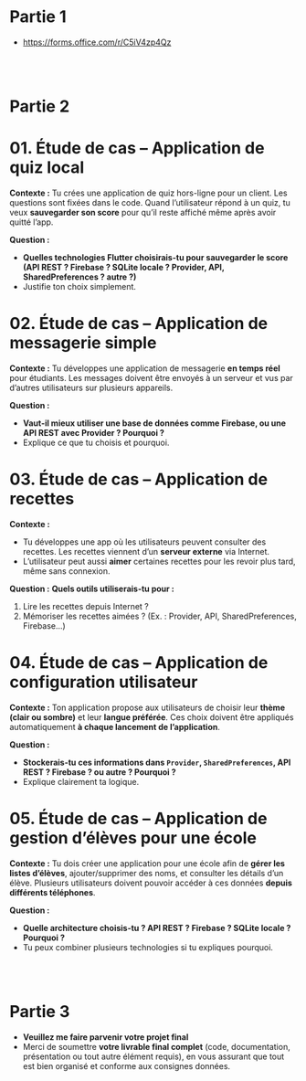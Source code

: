 # Partie 1

- https://forms.office.com/r/C5iV4zp4Qz


<br/>
<br/>

# Partie 2


# 01. Étude de cas – Application de quiz local

**Contexte :**
Tu crées une application de quiz hors-ligne pour un client. Les questions sont fixées dans le code.
Quand l’utilisateur répond à un quiz, tu veux **sauvegarder son score** pour qu’il reste affiché même après avoir quitté l’app.

**Question :**
- **Quelles technologies Flutter choisirais-tu pour sauvegarder le score (API REST ? Firebase ? SQLite locale ?  Provider, API, SharedPreferences ? autre ?)**
- Justifie ton choix simplement.



# 02. Étude de cas – Application de messagerie simple

**Contexte :**
Tu développes une application de messagerie **en temps réel** pour étudiants. Les messages doivent être envoyés à un serveur et vus par d’autres utilisateurs sur plusieurs appareils.

**Question :**
- **Vaut-il mieux utiliser une base de données comme Firebase, ou une API REST avec Provider ? Pourquoi ?**
- Explique ce que tu choisis et pourquoi.



# 03. Étude de cas – Application de recettes

**Contexte :**
- Tu développes une app où les utilisateurs peuvent consulter des recettes. Les recettes viennent d’un **serveur externe** via Internet.
- L’utilisateur peut aussi **aimer** certaines recettes pour les revoir plus tard, même sans connexion.

**Question :**
**Quels outils utiliserais-tu pour :**

1. Lire les recettes depuis Internet ?
2. Mémoriser les recettes aimées ?
   (Ex. : Provider, API, SharedPreferences, Firebase...)



# 04. Étude de cas – Application de configuration utilisateur

**Contexte :**
Ton application propose aux utilisateurs de choisir leur **thème (clair ou sombre)** et leur **langue préférée**.
Ces choix doivent être appliqués automatiquement **à chaque lancement de l’application**.

**Question :**
- **Stockerais-tu ces informations dans `Provider`, `SharedPreferences`, API REST ? Firebase ? ou autre ? Pourquoi ?**
- Explique clairement ta logique.



# 05. Étude de cas – Application de gestion d’élèves pour une école

**Contexte :**
Tu dois créer une application pour une école afin de **gérer les listes d’élèves**, ajouter/supprimer des noms, et consulter les détails d’un élève.
Plusieurs utilisateurs doivent pouvoir accéder à ces données **depuis différents téléphones**.

**Question :**
- **Quelle architecture choisis-tu ? API REST ? Firebase ? SQLite locale ? Pourquoi ?**
- Tu peux combiner plusieurs technologies si tu expliques pourquoi.




<br/>
<br/>

# Partie 3


- **Veuillez me faire parvenir votre projet final**
- Merci de soumettre **votre livrable final complet** (code, documentation, présentation ou tout autre élément requis), en vous assurant que tout est bien organisé et conforme aux consignes données. 


